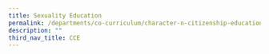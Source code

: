 ```yaml
---
title: Sexuality Education
permalink: /departments/co-curriculum/character-n-citizenship-education/sexuality-education
description: ""
third_nav_title: CCE
---
```

